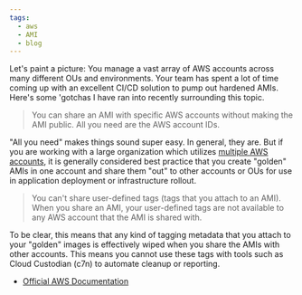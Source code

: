 ```yaml
---
tags:
  - aws
  - AMI
  - blog
---
```

Let's paint a picture: 
You manage a vast array of AWS accounts across many different OUs and environments. Your team has spent a lot of time coming up with an excellent CI/CD solution to pump out hardened AMIs. Here's some 'gotchas I have ran into recently surrounding this topic.

>You can share an AMI with specific AWS accounts without making the AMI public. All you need are the AWS account IDs.

"All you need" makes things sound super easy. In general, they are. But if you are working with a large organization which utilizes [multiple AWS accounts](https://docs.aws.amazon.com/whitepapers/latest/organizing-your-aws-environment/organizing-your-aws-environment.html), it is generally considered best practice that you create "golden" AMIs in one account and share them "out" to other accounts or OUs for use in application deployment or infrastructure rollout.

>You can't share user-defined tags (tags that you attach to an AMI). When you share an AMI, your user-defined tags are not available to any AWS account that the AMI is shared with.

To be clear, this means that any kind of tagging metadata that you attach to your "golden" images is effectively wiped when you share the AMIs with other accounts. This means you cannot use these tags with tools such as Cloud Custodian (c7n) to automate cleanup or reporting.

* [Official AWS Documentation](https://docs.aws.amazon.com/AWSEC2/latest/UserGuide/sharingamis-explicit.html)

